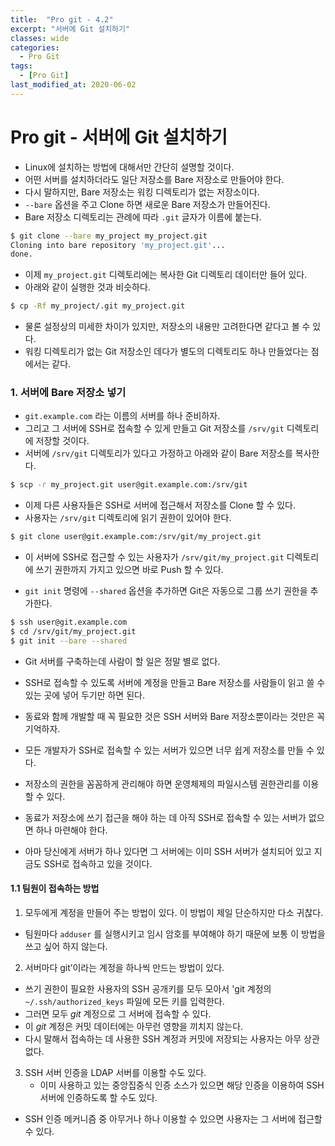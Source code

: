 ```yaml
---
title:  "Pro git - 4.2"
excerpt: "서버에 Git 설치하기"
classes: wide
categories:
  - Pro Git
tags:
  - [Pro Git]
last_modified_at: 2020-06-02
---
```




# Pro git - 서버에 Git 설치하기

* Linux에 설치하는 방법에 대해서만 간단히 설명할 것이다.
* 어떤 서버를 설치하더라도 일단 저장소를 Bare 저장소로 만들어야 한다.
* 다시 말하지만, Bare 저장소는 워킹 디렉토리가 없는 저장소이다.
* `--bare` 옵션을 주고 Clone 하면 새로운 Bare 저장소가 만들어진다.
* Bare 저장소 디렉토리는 관례에 따라 `.git` 글자가 이름에 붙는다.

```bash
$ git clone --bare my_project my_project.git
Cloning into bare repository 'my_project.git'...
done.
```

* 이제 `my_project.git` 디렉토리에는 복사한 Git 디렉토리 데이터만 들어 있다.
* 아래와 같이 실행한 것과 비슷하다.

```bash
$ cp -Rf my_project/.git my_project.git
```

* 물론 설정상의 미세한 차이가 있지만, 저장소의 내용만 고려한다면 같다고 볼 수 있다. 
* 워킹 디렉토리가 없는 Git 저장소인 데다가 별도의 디렉토리도 하나 만들었다는 점에서는 같다.

### 1. 서버에 Bare 저장소 넣기

* `git.example.com` 라는 이름의 서버를 하나 준비하자.
* 그리고 그 서버에 SSH로 접속할 수 있게 만들고 Git 저장소를 `/srv/git` 디렉토리에 저장할 것이다.
* 서버에 `/srv/git` 디렉토리가 있다고 가정하고 아래와 같이 Bare 저장소를 복사한다.

```bash
$ scp -r my_project.git user@git.example.com:/srv/git
```

* 이제 다른 사용자들은 SSH로 서버에 접근해서 저장소를 Clone 할 수 있다.
* 사용자는 `/srv/git` 디렉토리에 읽기 권한이 있어야 한다.

```bash
$ git clone user@git.example.com:/srv/git/my_project.git
```

* 이 서버에 SSH로 접근할 수 있는 사용자가 `/srv/git/my_project.git` 디렉토리에 쓰기 권한까지 가지고 있으면 바로 Push 할 수 있다.

* `git init` 명령에 `--shared` 옵션을 추가하면 Git은 자동으로 그룹 쓰기 권한을 추가한다.

```bash
$ ssh user@git.example.com
$ cd /srv/git/my_project.git
$ git init --bare --shared
```

* Git 서버를 구축하는데 사람이 할 일은 정말 별로 없다. 
* SSH로 접속할 수 있도록 서버에 계정을 만들고 Bare 저장소를 사람들이 읽고 쓸 수 있는 곳에 넣어 두기만 하면 된다.
* 동료와 함께 개발할 때 꼭 필요한 것은 SSH 서버와 Bare 저장소뿐이라는 것만은 꼭 기억하자.
* 모든 개발자가 SSH로 접속할 수 있는 서버가 있으면 너무 쉽게 저장소를 만들 수 있다.
* 저장소의 권한을 꼼꼼하게 관리해야 하면 운영체제의 파일시스템 권한관리를 이용할 수 있다.
* 동료가 저장소에 쓰기 접근을 해야 하는 데 아직 SSH로 접속할 수 있는 서버가 없으면 하나 마련해야 한다.

* 아마 당신에게 서버가 하나 있다면 그 서버에는 이미 SSH 서버가 설치되어 있고 지금도 SSH로 접속하고 있을 것이다.

#### 1.1 팀원이 접속하는 방법

1. 모두에게 계정을 만들어 주는 방법이 있다. 이 방법이 제일 단순하지만 다소 귀찮다.

* 팀원마다 `adduser` 를 실행시키고 임시 암호를 부여해야 하기 때문에 보통 이 방법을 쓰고 싶어 하지 않는다.

2. 서버마다 git’이라는 계정을 하나씩 만드는 방법이 있다.

* 쓰기 권한이 필요한 사용자의 SSH 공개키를 모두 모아서 'git 계정의 `~/.ssh/authorized_keys` 파일에 모든 키를 입력한다.
* 그러면 모두 *git* 계정으로 그 서버에 접속할 수 있다.
* 이 *git* 계정은 커밋 데이터에는 아무런 영향을 끼치지 않는다.
* 다시 말해서 접속하는 데 사용한 SSH 계정과 커밋에 저장되는 사용자는 아무 상관없다.

3. SSH 서버 인증을 LDAP 서버를 이용할 수도 있다. 
   * 이미 사용하고 있는 중앙집중식 인증 소스가 있으면 해당 인증을 이용하여 SSH 서버에 인증하도록 할 수도 있다.

* SSH 인증 메커니즘 중 아무거나 하나 이용할 수 있으면 사용자는 그 서버에 접근할 수 있다.
